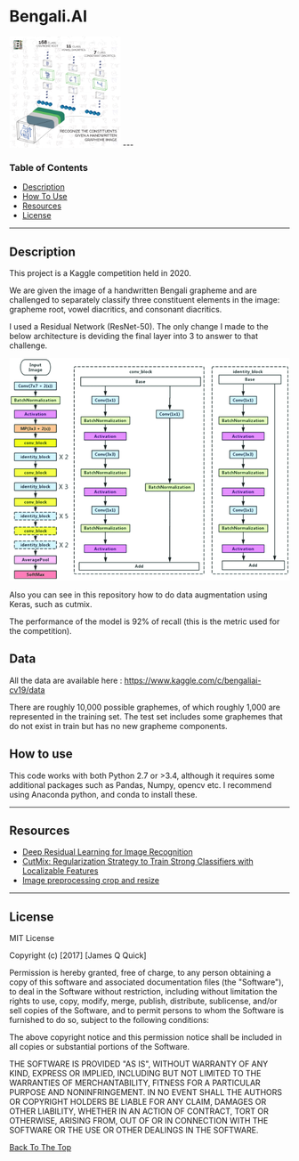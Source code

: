 # Bengali.AI

<img src="./intro_pic.png" width="200" height="200" />
---

### Table of Contents

- [Description](#description)
- [How To Use](#how-to-use)
- [Resources](#resources)
- [License](#license)

---

## Description

This project is a Kaggle competition held in 2020. 

We are given the image of a handwritten Bengali grapheme and are challenged to separately classify three constituent elements in the image: grapheme root, vowel diacritics, and consonant diacritics.

I used a Residual Network (ResNet-50). The only change I made to the below architecture is deviding the final layer into 3 to answer to that challenge.

<img src="./resnet50.png" width="600" height="400" />

Also you can see in this repository how to do data augmentation using Keras, such as cutmix.

The performance of the model is 92% of recall (this is the metric used for the competition).

## Data

All the data are available here : https://www.kaggle.com/c/bengaliai-cv19/data

 There are roughly 10,000 possible graphemes, of which roughly 1,000 are represented in the training set. The test set includes some graphemes that do not exist in train but has no new grapheme components.

## How to use

This code works with both Python 2.7 or >3.4, although it requires some additional packages such as Pandas, Numpy, opencv etc. I recommend using Anaconda python, and conda to install these.

---

## Resources

- [Deep Residual Learning for Image Recognition ](https://arxiv.org/abs/1512.03385)
- [CutMix: Regularization Strategy to Train Strong Classifiers with Localizable Features](https://arxiv.org/abs/1905.04899)
- [Image preprocessing crop and resize](https://www.kaggle.com/iafoss/image-preprocessing-128x128)
---

## License

MIT License

Copyright (c) [2017] [James Q Quick]

Permission is hereby granted, free of charge, to any person obtaining a copy
of this software and associated documentation files (the "Software"), to deal
in the Software without restriction, including without limitation the rights
to use, copy, modify, merge, publish, distribute, sublicense, and/or sell
copies of the Software, and to permit persons to whom the Software is
furnished to do so, subject to the following conditions:

The above copyright notice and this permission notice shall be included in all
copies or substantial portions of the Software.

THE SOFTWARE IS PROVIDED "AS IS", WITHOUT WARRANTY OF ANY KIND, EXPRESS OR
IMPLIED, INCLUDING BUT NOT LIMITED TO THE WARRANTIES OF MERCHANTABILITY,
FITNESS FOR A PARTICULAR PURPOSE AND NONINFRINGEMENT. IN NO EVENT SHALL THE
AUTHORS OR COPYRIGHT HOLDERS BE LIABLE FOR ANY CLAIM, DAMAGES OR OTHER
LIABILITY, WHETHER IN AN ACTION OF CONTRACT, TORT OR OTHERWISE, ARISING FROM,
OUT OF OR IN CONNECTION WITH THE SOFTWARE OR THE USE OR OTHER DEALINGS IN THE
SOFTWARE.

[Back To The Top](#markdown-worksheet)

